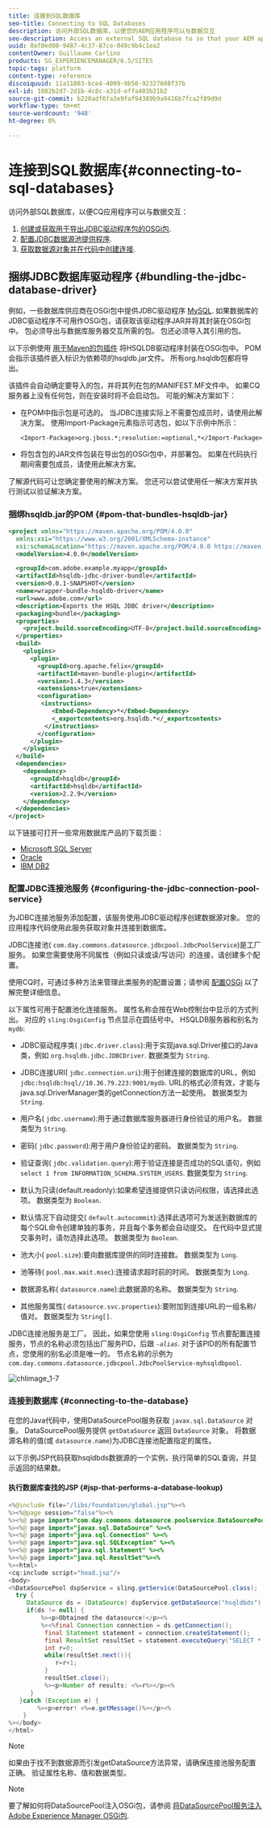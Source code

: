```yaml
---
title: 连接到SQL数据库
seo-title: Connecting to SQL Databases
description: 访问外部SQL数据库，以便您的AEM应用程序可以与数据交互
seo-description: Access an external SQL database to so that your AEM applications can interact with the data
uuid: 0af0ed08-9487-4c37-87ce-049c9b4c1ea2
contentOwner: Guillaume Carlino
products: SG_EXPERIENCEMANAGER/6.5/SITES
topic-tags: platform
content-type: reference
discoiquuid: 11a11803-bce4-4099-9b50-92327608f37b
exl-id: 1082b2d7-2d1b-4c8c-a31d-effa403b21b2
source-git-commit: b220adf6fa3e9faf94389b9a9416b7fca2f89d9d
workflow-type: tm+mt
source-wordcount: '948'
ht-degree: 0%

---
```


# 连接到SQL数据库{#connecting-to-sql-databases}

访问外部SQL数据库，以便CQ应用程序可以与数据交互：

1. [创建或获取用于导出JDBC驱动程序包的OSGi包](#bundling-the-jdbc-database-driver).
1. [配置JDBC数据源池提供程序](#configuring-the-jdbc-connection-pool-service).
1. [获取数据源对象并在代码中创建连接](#connecting-to-the-database).

## 捆绑JDBC数据库驱动程序 {#bundling-the-jdbc-database-driver}

例如，一些数据库供应商在OSGi包中提供JDBC驱动程序 [MySQL](https://www.mysql.com/downloads/connector/j/). 如果数据库的JDBC驱动程序不可用作OSGi包，请获取该驱动程序JAR并将其封装在OSGi包中。 包必须导出与数据库服务器交互所需的包。 包还必须导入其引用的包。

以下示例使用 [用于Maven的包插件](https://felix.apache.org/site/apache-felix-maven-bundle-plugin-bnd.html) 将HSQLDB驱动程序封装在OSGi包中。 POM会指示该插件嵌入标识为依赖项的hsqldb.jar文件。 所有org.hsqldb包都将导出。

该插件会自动确定要导入的包，并将其列在包的MANIFEST.MF文件中。 如果CQ服务器上没有任何包，则在安装时将不会启动包。 可能的解决方案如下：

* 在POM中指示包是可选的。 当JDBC连接实际上不需要包成员时，请使用此解决方案。 使用Import-Package元素指示可选包，如以下示例中所示：

   `<Import-Package>org.jboss.*;resolution:=optional,*</Import-Package>`
* 将包含包的JAR文件包装在导出包的OSGi包中，并部署包。 如果在代码执行期间需要包成员，请使用此解决方案。

了解源代码可让您确定要使用的解决方案。 您还可以尝试使用任一解决方案并执行测试以验证解决方案。

### 捆绑hsqldb.jar的POM {#pom-that-bundles-hsqldb-jar}

```xml
<project xmlns="https://maven.apache.org/POM/4.0.0"
  xmlns:xsi="https://www.w3.org/2001/XMLSchema-instance"
  xsi:schemaLocation="https://maven.apache.org/POM/4.0.0 https://maven.apache.org/xsd/maven-4.0.0.xsd">
  <modelVersion>4.0.0</modelVersion>

  <groupId>com.adobe.example.myapp</groupId>
  <artifactId>hsqldb-jdbc-driver-bundle</artifactId>
  <version>0.0.1-SNAPSHOT</version>
  <name>wrapper-bundle-hsqldb-driver</name>
  <url>www.adobe.com</url>
  <description>Exports the HSQL JDBC driver</description>
  <packaging>bundle</packaging>
  <properties>
    <project.build.sourceEncoding>UTF-8</project.build.sourceEncoding>
  </properties>
  <build>
    <plugins>
      <plugin>
        <groupId>org.apache.felix</groupId>
        <artifactId>maven-bundle-plugin</artifactId>
        <version>1.4.3</version>
        <extensions>true</extensions>
        <configuration>
         <instructions>
            <Embed-Dependency>*</Embed-Dependency>
            <_exportcontents>org.hsqldb.*</_exportcontents>
          </instructions>
        </configuration>
      </plugin>
    </plugins>
  </build>
  <dependencies>
    <dependency>
      <groupId>hsqldb</groupId>
      <artifactId>hsqldb</artifactId>
      <version>2.2.9</version>
    </dependency>
  </dependencies>
</project>
```

以下链接可打开一些常用数据库产品的下载页面：

* [Microsoft SQL Server](https://www.microsoft.com/en-us/download/details.aspx?displaylang=en&amp;id=11774)
* [Oracle](https://www.oracle.com/technetwork/database/features/jdbc/index-091264.html)
* [IBM DB2](https://www-01.ibm.com/support/docview.wss?uid=swg27007053)

### 配置JDBC连接池服务 {#configuring-the-jdbc-connection-pool-service}

为JDBC连接池服务添加配置，该服务使用JDBC驱动程序创建数据源对象。 您的应用程序代码使用此服务获取对象并连接到数据库。

JDBC连接池( `com.day.commons.datasource.jdbcpool.JdbcPoolService`)是工厂服务。 如果您需要使用不同属性（例如只读或读/写访问）的连接，请创建多个配置。

使用CQ时，可通过多种方法来管理此类服务的配置设置；请参阅 [配置OSGi](/help/sites-deploying/configuring-osgi.md) 以了解完整详细信息。

以下属性可用于配置池化连接服务。 属性名称会按在Web控制台中显示的方式列出。 对应的 `sling:OsgiConfig` 节点显示在圆括号中。 HSQLDB服务器和别名为 `mydb`:

* JDBC驱动程序类( `jdbc.driver.class`):用于实现java.sql.Driver接口的Java类，例如 `org.hsqldb.jdbc.JDBCDriver`. 数据类型为 `String`.

* JDBC连接URI( `jdbc.connection.uri`):用于创建连接的数据库的URL，例如 `jdbc:hsqldb:hsql//10.36.79.223:9001/mydb`. URL的格式必须有效，才能与java.sql.DriverManager类的getConnection方法一起使用。 数据类型为 `String`.

* 用户名( `jdbc.username`):用于通过数据库服务器进行身份验证的用户名。 数据类型为 `String`.

* 密码( `jdbc.password`):用于用户身份验证的密码。 数据类型为 `String`.

* 验证查询( `jdbc.validation.query`):用于验证连接是否成功的SQL语句，例如 `select 1 from INFORMATION_SCHEMA.SYSTEM_USERS`. 数据类型为 `String`.

* 默认为只读(default.readonly):如果希望连接提供只读访问权限，请选择此选项。 数据类型为 `Boolean`.
* 默认情况下自动提交( `default.autocommit`):选择此选项可为发送到数据库的每个SQL命令创建单独的事务，并且每个事务都会自动提交。 在代码中显式提交事务时，请勿选择此选项。 数据类型为 `Boolean`.

* 池大小( `pool.size`):要向数据库提供的同时连接数。 数据类型为 `Long`.

* 池等待( `pool.max.wait.msec`):连接请求超时前的时间。 数据类型为 `Long`.

* 数据源名称( `datasource.name`):此数据源的名称。 数据类型为 `String`.

* 其他服务属性( `datasource.svc.properties`):要附加到连接URL的一组名称/值对。 数据类型为 `String[]`.

JDBC连接池服务是工厂。 因此，如果您使用 `sling:OsgiConfig` 节点要配置连接服务，节点的名称必须包括出厂服务PID，后跟 *`-alias`*. 对于该PID的所有配置节点，您使用的别名必须是唯一的。 节点名称的示例为 `com.day.commons.datasource.jdbcpool.JdbcPoolService-myhsqldbpool`.

![chlimage_1-7](assets/chlimage_1-7a.png)

### 连接到数据库 {#connecting-to-the-database}

在您的Java代码中，使用DataSourcePool服务获取 `javax.sql.DataSource` 对象。 DataSourcePool服务提供 `getDataSource` 返回 `DataSource` 对象。 将数据源名称的值(或 `datasource.name`)为JDBC连接池配置指定的属性。

以下示例JSP代码获取hsqldbds数据源的一个实例，执行简单的SQL查询，并显示返回的结果数。

#### 执行数据库查找的JSP {#jsp-that-performs-a-database-lookup}

```java
<%@include file="/libs/foundation/global.jsp"%><%
%><%@page session="false"%><%
%><%@ page import="com.day.commons.datasource.poolservice.DataSourcePool" %><%
%><%@ page import="javax.sql.DataSource" %><%
%><%@ page import="java.sql.Connection" %><%
%><%@ page import="java.sql.SQLException" %><%
%><%@ page import="java.sql.Statement" %><%
%><%@ page import="java.sql.ResultSet"%><%
%><html>
<cq:include script="head.jsp"/>
<body>
<%DataSourcePool dspService = sling.getService(DataSourcePool.class);
  try {
     DataSource ds = (DataSource) dspService.getDataSource("hsqldbds");
     if(ds != null) {
         %><p>Obtained the datasource!</p><%
         %><%final Connection connection = ds.getConnection();
          final Statement statement = connection.createStatement();
          final ResultSet resultSet = statement.executeQuery("SELECT * from INFORMATION_SCHEMA.SYSTEM_USERS");
          int r=0;
          while(resultSet.next()){
             r=r+1;
          }
          resultSet.close();
          %><p>Number of results: <%=r%></p><%
      }
   }catch (Exception e) {
        %><p>error! <%=e.getMessage()%></p><%
    }
%></body>
</html>
```

>[!NOTE]
>
>如果由于找不到数据源而引发getDataSource方法异常，请确保连接池服务配置正确。 验证属性名称、值和数据类型。

>[!NOTE]
>
>要了解如何将DataSourcePool注入OSGi包，请参阅 [将DataSourcePool服务注入Adobe Experience Manager OSGi包](https://helpx.adobe.com/experience-manager/using/datasourcepool.html).
